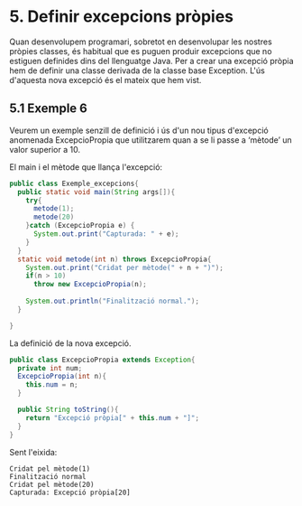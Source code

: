 # 5. Definir excepcions pròpies

Quan desenvolupem programari, sobretot en desenvolupar les nostres pròpies classes, és habitual que es puguen produir excepcions que no estiguen definides dins del llenguatge Java. Per a crear una excepció pròpia hem de definir una classe derivada de la classe base Exception. L'ús d'aquesta nova excepció és el mateix que hem vist.

## 5.1 Exemple 6

Veurem un exemple senzill de definició i ús d'un nou tipus d'excepció anomenada ExcepcioPropia que utilitzarem quan a se li passe a ‘mètode’ un valor superior a 10.

El main i el mètode que llança l'excepció:

```java
public class Exemple_excepcions{
  public static void main(String args[]){
    try{
      metode(1);
      metode(20)
    }catch (ExcepcioPropia e) {
      System.out.print("Capturada: " + e);
    }
  }
  static void metode(int n) throws ExcepcioPropia{
    System.out.print("Cridat per mètode(" + n + ")");
    if(n > 10)
      throw new ExcepcioPropia(n);
    
    System.out.println("Finalització normal.");
  }

}
```

La definició de la nova excepció.

```java
public class ExcepcioPropia extends Exception{
  private int num;
  ExcepcioPropia(int n){
    this.num = n;
  }

  public String toString(){
    return "Excepció pròpia[" + this.num + "]";
  }
}
```

Sent l'eixida:

```plaintext
Cridat pel mètode(1)
Finalització normal
Cridat pel mètode(20)
Capturada: Excepció pròpia[20]
```
